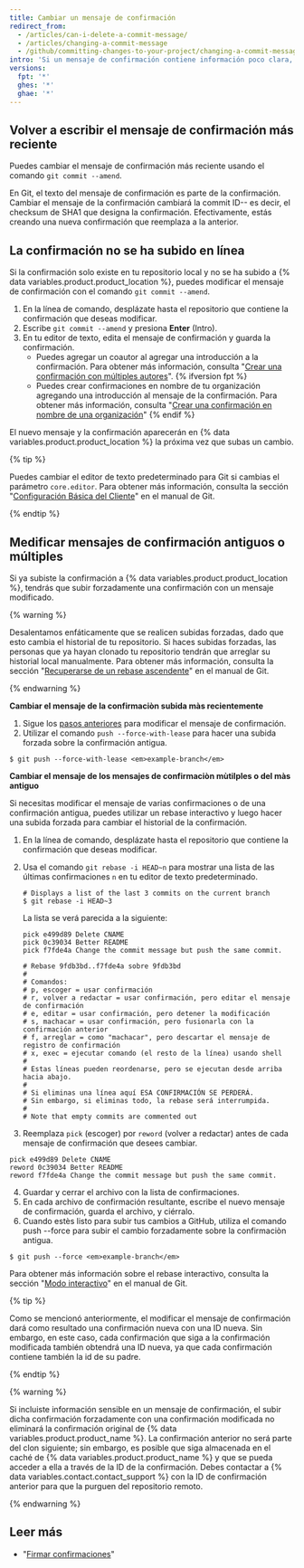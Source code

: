 ```yaml
---
title: Cambiar un mensaje de confirmación
redirect_from:
  - /articles/can-i-delete-a-commit-message/
  - /articles/changing-a-commit-message
  - /github/committing-changes-to-your-project/changing-a-commit-message
intro: 'Si un mensaje de confirmación contiene información poco clara, incorrecta o confidencial, puedes modificarlo localmente y subir una nueva confirmación con un nuevo mensaje para {% data variables.product.product_name %}. También puedes cambiar un mensaje de confirmación para agregar la información faltante.'
versions:
  fpt: '*'
  ghes: '*'
  ghae: '*'
---
```


## Volver a escribir el mensaje de confirmación más reciente

Puedes cambiar el mensaje de confirmación más reciente usando el comando `git commit --amend`.

En Git, el texto del mensaje de confirmación es parte de la confirmación. Cambiar el mensaje de la confirmación cambiará la commit ID-- es decir, el checksum de SHA1 que designa la confirmación. Efectivamente, estás creando una nueva confirmación que reemplaza a la anterior.

## La confirmación no se ha subido en línea

Si la confirmación solo existe en tu repositorio local y no se ha subido a {% data variables.product.product_location %}, puedes modificar el mensaje de confirmación con el comando `git commit --amend`.

1. En la línea de comando, desplázate hasta el repositorio que contiene la confirmación que deseas modificar.
2. Escribe `git commit --amend` y presiona **Enter** (Intro).
3. En tu editor de texto, edita el mensaje de confirmación y guarda la confirmación.
    - Puedes agregar un coautor al agregar una introducción a la confirmación. Para obtener más información, consulta "[Crear una confirmación con múltiples autores](/articles/creating-a-commit-with-multiple-authors)".
{% ifversion fpt %}
    - Puedes crear confirmaciones en nombre de tu organización agregando una introducción al mensaje de la confirmación. Para obtener más información, consulta "[Crear una confirmación en nombre de una organización](/articles/creating-a-commit-on-behalf-of-an-organization)"
{% endif %}

El nuevo mensaje y la confirmación aparecerán en {% data variables.product.product_location %} la próxima vez que subas un cambio.

{% tip %}

Puedes cambiar el editor de texto predeterminado para Git si cambias el parámetro `core.editor`. Para obtener más información, consulta la sección "[Configuración Básica del Cliente](https://git-scm.com/book/en/Customizing-Git-Git-Configuration#_basic_client_configuration)" en el manual de Git.

{% endtip %}

## Medificar mensajes de confirmación antiguos o múltiples

Si ya subiste la confirmación a {% data variables.product.product_location %}, tendrás que subir forzadamente una confirmación con un mensaje modificado.

{% warning %}

Desalentamos enfáticamente que se realicen subidas forzadas, dado que esto cambia el historial de tu repositorio. Si haces subidas forzadas, las personas que ya hayan clonado tu repositorio tendrán que arreglar su historial local manualmente. Para obtener más información, consulta la sección "[Recuperarse de un rebase ascendente](https://git-scm.com/docs/git-rebase#_recovering_from_upstream_rebase)" en el manual de Git.

{% endwarning %}

**Cambiar el mensaje de la confirmaciòn subida màs recientemente**

1. Sigue los [pasos anteriores](/articles/changing-a-commit-message#commit-has-not-been-pushed-online) para modificar el mensaje de confirmación.
2. Utilizar el comando `push --force-with-lease` para hacer una subida forzada sobre la confirmación antigua.
  ```shell
  $ git push --force-with-lease <em>example-branch</em>
  ```

**Cambiar el mensaje de los mensajes de confirmaciòn mùtilples o del màs antiguo**

Si necesitas modificar el mensaje de varias confirmaciones o de una confirmación antigua, puedes utilizar un rebase interactivo y luego hacer una subida forzada para cambiar el historial de la confirmación.

1. En la línea de comando, desplázate hasta el repositorio que contiene la confirmación que deseas modificar.
2. Usa el comando `git rebase -i HEAD~n` para mostrar una lista de las últimas confirmaciones `n` en tu editor de texto predeterminado.

    ```shell
    # Displays a list of the last 3 commits on the current branch
    $ git rebase -i HEAD~3
    ```
    La lista se verá parecida a la siguiente:

    ```shell
    pick e499d89 Delete CNAME
    pick 0c39034 Better README
    pick f7fde4a Change the commit message but push the same commit.

    # Rebase 9fdb3bd..f7fde4a sobre 9fdb3bd
    #
    # Comandos:
    # p, escoger = usar confirmación
    # r, volver a redactar = usar confirmación, pero editar el mensaje de confirmación
    # e, editar = usar confirmación, pero detener la modificación
    # s, machacar = usar confirmación, pero fusionarla con la confirmación anterior
    # f, arreglar = como "machacar", pero descartar el mensaje de registro de confirmación
    # x, exec = ejecutar comando (el resto de la línea) usando shell
    #
    # Estas líneas pueden reordenarse, pero se ejecutan desde arriba hacia abajo.
    #
    # Si eliminas una línea aquí ESA CONFIRMACIÓN SE PERDERÁ.
    # Sin embargo, si eliminas todo, la rebase será interrumpida.
    #
    # Note that empty commits are commented out
    ```
3. Reemplaza `pick` (escoger) por `reword` (volver a redactar) antes de cada mensaje de confirmación que desees cambiar.
  ```shell
  pick e499d89 Delete CNAME
  reword 0c39034 Better README
  reword f7fde4a Change the commit message but push the same commit.
  ```
4. Guardar y cerrar el archivo con la lista de confirmaciones.
5. En cada archivo de confirmación resultante, escribe el nuevo mensaje de confirmación, guarda el archivo, y ciérralo.
6. Cuando estès listo para subir tus cambios a GitHub, utiliza el comando push --force para subir el cambio forzadamente sobre la confirmaciòn antigua.
```shell
$ git push --force <em>example-branch</em>
```

Para obtener más información sobre el rebase interactivo, consulta la sección "[Modo interactivo](https://git-scm.com/docs/git-rebase#_interactive_mode)" en el manual de Git.

{% tip %}

Como se mencionó anteriormente, el modificar el mensaje de confirmación dará como resultado una confirmación nueva con una ID nueva. Sin embargo, en este caso, cada confirmación que siga a la confirmación modificada también obtendrá una ID nueva, ya que cada confirmación contiene también la id de su padre.

{% endtip %}

{% warning %}

Si incluiste información sensible en un mensaje de confirmación, el subir dicha confirmación forzadamente con una confirmación modificada no eliminará la confirmación original de {% data variables.product.product_name %}. La confirmación anterior no será parte del clon siguiente; sin embargo, es posible que siga almacenada en el caché de {% data variables.product.product_name %} y que se pueda acceder a ella a través de la ID de la confirmación. Debes contactar a {% data variables.contact.contact_support %} con la ID de confirmación anterior para que la purguen del repositorio remoto.

{% endwarning %}

## Leer más

* "[Firmar confirmaciones](/articles/signing-commits)"
